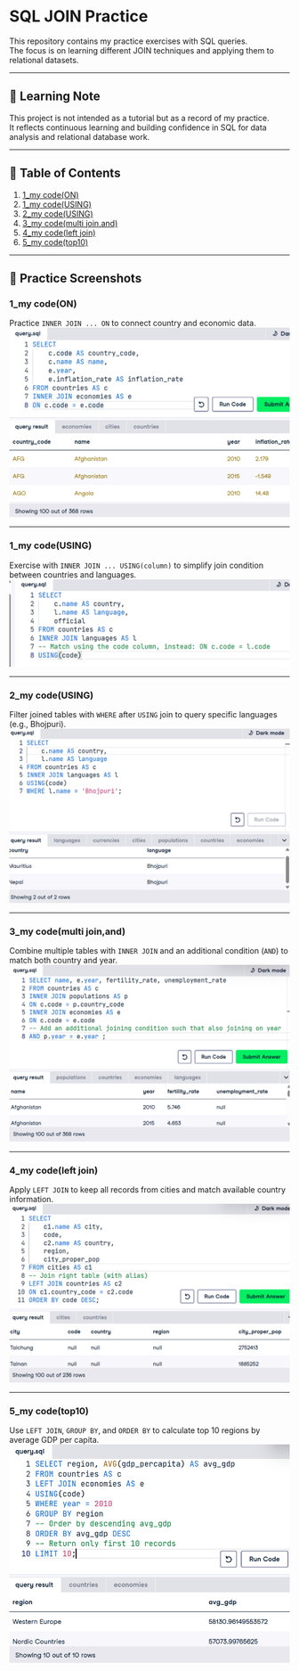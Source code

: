 # SQL JOIN Practice

This repository contains my practice exercises with SQL queries.  
The focus is on learning different JOIN techniques and applying them to relational datasets.

---

## 🎯 Learning Note
This project is not intended as a tutorial but as a record of my practice.  
It reflects continuous learning and building confidence in SQL for data analysis and relational database work.

---

## 📑 Table of Contents
1. [1_my code(ON)](#1_my-codeon)  
2. [1_my code(USING)](#1_my-codeusing)  
3. [2_my code(USING)](#2_my-codeusing)  
4. [3_my code(multi join,and)](#3_my-codemulti-joinand)  
5. [4_my code(left join)](#4-my-codeleft-join)  
6. [5_my code(top10)](#5_my-codetop10)

---

## 📸 Practice Screenshots

### 1_my code(ON)
Practice `INNER JOIN ... ON` to connect country and economic data.  
![INNER JOIN ON](images/1_my%20code(ON).png)

---

### 1_my code(USING)
Exercise with `INNER JOIN ... USING(column)` to simplify join condition between countries and languages.  
![INNER JOIN USING](images/1_my%20code(USING).png)

---

### 2_my code(USING)
Filter joined tables with `WHERE` after `USING` join to query specific languages (e.g., Bhojpuri).  
![USING with WHERE](images/2_my%20code(USING).png)

---

### 3_my code(multi join,and)
Combine multiple tables with `INNER JOIN` and an additional condition (`AND`) to match both country and year.  
![Multi JOIN AND](images/3_my%20code(multi%20join,and).png)

---

### 4_my code(left join)
Apply `LEFT JOIN` to keep all records from cities and match available country information.  
![LEFT JOIN](images/4_my%20code(left%20join).png)

---

### 5_my code(top10)
Use `LEFT JOIN`, `GROUP BY`, and `ORDER BY` to calculate top 10 regions by average GDP per capita.  
![Top 10 by GDP](images/5_my%20code(top10).png)
